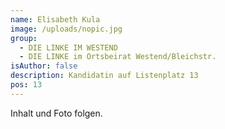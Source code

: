 ```yaml
---
name: Elisabeth Kula
image: /uploads/nopic.jpg
group:
  - DIE LINKE IM WESTEND
  - DIE LINKE im Ortsbeirat Westend/Bleichstr.
isAuthor: false
description: Kandidatin auf Listenplatz 13
pos: 13
---
```

Inhalt und Foto folgen.